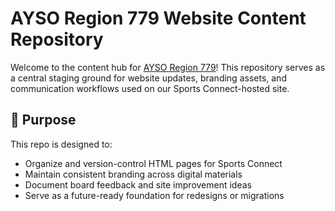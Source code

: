 # AYSO Region 779 Website Content Repository

Welcome to the content hub for [AYSO Region 779](https://www.ayso779.org/)! This repository serves as a central staging ground for website updates, branding assets, and communication workflows used on our Sports Connect-hosted site.

## 📌 Purpose

This repo is designed to:
- Organize and version-control HTML pages for Sports Connect
- Maintain consistent branding across digital materials
- Document board feedback and site improvement ideas
- Serve as a future-ready foundation for redesigns or migrations


